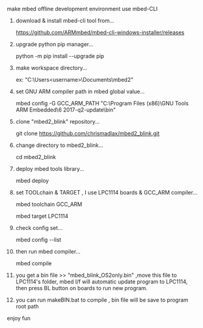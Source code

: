 make mbed offline development environment use mbed-CLI

1. download & install mbed-cli tool from...

	https://github.com/ARMmbed/mbed-cli-windows-installer/releases

2. upgrade python pip manager...

	python -m pip install --upgrade pip

3. make workspace directory...

	ex: "C:\Users\<username>\Documents\mbed2"

4. set GNU ARM compiler path in mbed global value...

	mbed config -G GCC_ARM_PATH "C:\Program Files (x86)\GNU Tools ARM Embedded\6 2017-q2-update\bin"
	
5. clone "mbed2_blink" repository...

	git clone https://github.com/chrismadlax/mbed2_blink.git

6. change directory to mbed2_blink...

	cd mbed2_blink
	
7. deploy mbed tools library...
	
	mbed deploy

8. set TOOLchain & TARGET , I use LPC1114 boards & GCC_ARM compiler...

	mbed toolchain GCC_ARM

	mbed target LPC1114

9. check config set...

	mbed config --list
	
10. then run mbed compiler...

	mbed compile

11. you get a bin file >> "mbed_blink_OS2only.bin" ,move this file to LPC1114's folder, 
	mbed I/f will automatic update program to LPC1114, then press BL button on boards to run new program.
	
12. you can run makeBIN.bat to compile , bin file will be save to program root path
	
enjoy fun